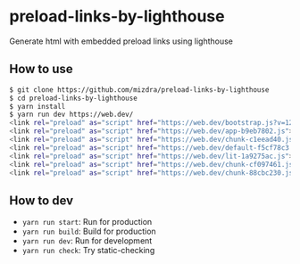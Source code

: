 # preload-links-by-lighthouse

Generate html with embedded preload links using lighthouse

## How to use

```bash
$ git clone https://github.com/mizdra/preload-links-by-lighthouse
$ cd preload-links-by-lighthouse
$ yarn install
$ yarn run dev https://web.dev/
<link rel="preload" as="script" href="https://web.dev/bootstrap.js?v=12713bd8">
<link rel="preload" as="script" href="https://web.dev/app-b9eb7802.js">
<link rel="preload" as="script" href="https://web.dev/chunk-c1eead40.js">
<link rel="preload" as="script" href="https://web.dev/default-f5cf78c3.js">
<link rel="preload" as="script" href="https://web.dev/lit-1a9275ac.js">
<link rel="preload" as="script" href="https://web.dev/chunk-cf097461.js">
<link rel="preload" as="script" href="https://web.dev/chunk-88cbc230.js">
```

## How to dev

- `yarn run start`: Run for production
- `yarn run build`: Build for production
- `yarn run dev`: Run for development
- `yarn run check`: Try static-checking
